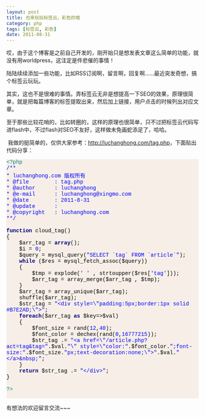 ```yaml
---
layout: post
title: 也来玩玩标签云，彩色的哦
category: php
tags: [标签云, 彩色]
date: 2011-08-31
---
```

<p>哎，由于这个博客是之前自己开发的，刚开始只是想发表文章这么简单的功能，就没有用worldpress，这注定是件悲催的事情！<img alt="" src="http://www.luchanghong.com/includes/fckeditor/editor/images/smiley/face/27.gif" /></p>
<p>陆陆续续添加一些功能，比如RSS订阅啊，留言啊，回复啊&hellip;&hellip;最近突发奇想，搞个标签云玩玩。</p>
<p>其实，这也不是很难的事情。弄标签云无非是想提高一下SEO的效果，原理很简单，就是把每篇博客的标签提取出来，然后加上链接，用户点击的时候列出对应文章。</p>
<p>至于那些比较花哨的，比如转圈的，这样的原理也很简单，只不过把标签云代码写进flash中，不过flash对SEO不友好，这样做未免画蛇添足了，哈哈。</p>
<p>&nbsp;我做的挺简单的，仅供大家参考：<a href="http://luchanghong.com/tag.php">http://luchanghong.com/tag.php</a>，下面贴出代码分享：</p>
<div id="codee_html" style="background-color: #f7efe7">
<div class="source" style="background-color: #f7efe7; font-family: '[object]', 'Consolas', 'Lucida Console', 'Courier New'; color: #000000"><span style="color: #008080">&lt;?php</span><br />
<span style="color: #0000ff">/**</span><br />
<span style="color: #0000ff">*&nbsp;luchanghong.com 版权所有&nbsp;&nbsp;&nbsp;&nbsp;&nbsp;&nbsp;&nbsp;&nbsp;&nbsp;&nbsp;&nbsp;&nbsp;&nbsp;&nbsp;&nbsp;&nbsp; </span><br />
<span style="color: #0000ff">* @file&nbsp;&nbsp;&nbsp;&nbsp;&nbsp;&nbsp;&nbsp; : tag.php</span><br />
<span style="color: #0000ff">* @author&nbsp;&nbsp;&nbsp;&nbsp;&nbsp;&nbsp;: luchanghong</span><br />
<span style="color: #0000ff">* @e-mail&nbsp;&nbsp;&nbsp;&nbsp;&nbsp;&nbsp;: luchanghong@xingmo.com</span><br />
<span style="color: #0000ff">* @date&nbsp;&nbsp;&nbsp;&nbsp;&nbsp;&nbsp;&nbsp; : 2011-8-31</span><br />
<span style="color: #0000ff">* @update&nbsp;&nbsp;&nbsp;&nbsp;&nbsp;&nbsp;: </span><br />
<span style="color: #0000ff">* @copyright&nbsp;&nbsp;&nbsp;: luchanghong.com</span><br />
<span style="color: #0000ff">**/</span><br />
<br />
<span style="color: #000080; font-weight: bold">function</span> <span style="color: #000000">cloud_tag</span>()<br />
<span style="color: #000000">{</span><br />
&nbsp;&nbsp;&nbsp; <span style="color: #000000">$arr_tag</span> <span style="color: #000000">=</span> <span style="color: #000080; font-weight: bold">array</span>();<br />
&nbsp;&nbsp;&nbsp; <span style="color: #000000">$i</span> <span style="color: #000000">=</span> <span style="color: #0000ff">0</span>;<br />
&nbsp;&nbsp;&nbsp; <span style="color: #000000">$query</span> <span style="color: #000000">=</span> <span style="color: #000000">mysql_query</span>(<span style="color: #0000ff">&quot;SELECT `tag` FROM `article`&quot;</span>);<br />
&nbsp;&nbsp;&nbsp; <span style="color: #000080; font-weight: bold">while</span> (<span style="color: #000000">$res</span> <span style="color: #000000">=</span> <span style="color: #000000">mysql_fetch_assoc</span>(<span style="color: #000000">$query</span>))<br />
&nbsp;&nbsp;&nbsp; <span style="color: #000000">{</span><br />
&nbsp;&nbsp;&nbsp;&nbsp;&nbsp;&nbsp;&nbsp; <span style="color: #000000">$tmp</span> <span style="color: #000000">=</span> <span style="color: #000000">explode</span>(<span style="color: #0000ff">' '</span> <span style="color: #000000">,</span> <span style="color: #000000">strtoupper</span>(<span style="color: #000000">$res</span><span style="color: #000000">[</span><span style="color: #0000ff">'tag'</span><span style="color: #000000">]));</span><br />
&nbsp;&nbsp;&nbsp;&nbsp;&nbsp;&nbsp;&nbsp; <span style="color: #000000">$arr_tag</span> <span style="color: #000000">=</span> <span style="color: #000000">array_merge</span>(<span style="color: #000000">$arr_tag</span> <span style="color: #000000">,</span> <span style="color: #000000">$tmp</span>);<br />
&nbsp;&nbsp;&nbsp; <span style="color: #000000">}</span><br />
&nbsp;&nbsp;&nbsp; <span style="color: #000000">$arr_tag</span> <span style="color: #000000">=</span> <span style="color: #000000">array_unique</span>(<span style="color: #000000">$arr_tag</span>);<br />
&nbsp;&nbsp;&nbsp; <span style="color: #000000">shuffle</span>(<span style="color: #000000">$arr_tag</span>);<br />
&nbsp;&nbsp;&nbsp; <span style="color: #000000">$str_tag</span> <span style="color: #000000">=</span> <span style="color: #0000ff">&quot;&lt;div style=</span><span style="color: #0000ff">\&quot;</span><span style="color: #0000ff">padding:5px;border:1px solid #B7E2AD;</span><span style="color: #0000ff">\&quot;</span><span style="color: #0000ff">&gt;&quot;</span>;<br />
&nbsp;&nbsp;&nbsp; <span style="color: #000080; font-weight: bold">foreach</span>(<span style="color: #000000">$arr_tag</span> <span style="color: #000080; font-weight: bold">as</span> <span style="color: #000000">$key</span><span style="color: #000000">=&gt;</span><span style="color: #000000">$val</span>)<br />
&nbsp;&nbsp;&nbsp; <span style="color: #000000">{</span><br />
&nbsp;&nbsp;&nbsp;&nbsp;&nbsp;&nbsp;&nbsp; <span style="color: #000000">$font_size</span> <span style="color: #000000">=</span> <span style="color: #000000">rand</span>(<span style="color: #0000ff">12</span><span style="color: #000000">,</span><span style="color: #0000ff">40</span>);<br />
&nbsp;&nbsp;&nbsp;&nbsp;&nbsp;&nbsp;&nbsp; <span style="color: #000000">$font_color</span> <span style="color: #000000">=</span> <span style="color: #000000">dechex</span>(<span style="color: #000000">rand</span>(<span style="color: #0000ff">0</span><span style="color: #000000">,</span><span style="color: #0000ff">16777215</span>));<br />
&nbsp;&nbsp;&nbsp;&nbsp;&nbsp;&nbsp;&nbsp; <span style="color: #000000">$str_tag</span> <span style="color: #000000">.=</span> <span style="color: #0000ff">&quot;&lt;a href=</span><span style="color: #0000ff">\&quot;</span><span style="color: #0000ff">/article.php?act=tag&amp;tag=&quot;</span><span style="color: #000000">.</span><span style="color: #000000">$val</span><span style="color: #000000">.</span><span style="color: #0000ff">&quot;</span><span style="color: #0000ff">\&quot;</span><span style="color: #0000ff"> style=</span><span style="color: #0000ff">\&quot;</span><span style="color: #0000ff">color:&quot;</span><span style="color: #000000">.</span><span style="color: #000000">$font_color</span><span style="color: #000000">.</span><span style="color: #0000ff">&quot;;font-size:&quot;</span><span style="color: #000000">.</span><span style="color: #000000">$font_size</span><span style="color: #000000">.</span><span style="color: #0000ff">&quot;px;text-decoration:none;</span><span style="color: #0000ff">\&quot;</span><span style="color: #0000ff">&gt;&quot;</span><span style="color: #000000">.</span><span style="color: #000000">$val</span><span style="color: #000000">.</span><span style="color: #0000ff">&quot;&lt;/a&gt;&amp;nbsp;&quot;</span>;<br />
&nbsp;&nbsp;&nbsp; <span style="color: #000000">}</span><br />
&nbsp;&nbsp;&nbsp; <span style="color: #000080; font-weight: bold">return</span> <span style="color: #000000">$str_tag</span> <span style="color: #000000">.=</span> <span style="color: #0000ff">&quot;&lt;/div&gt;&quot;</span>;&nbsp;&nbsp;&nbsp; <br />
<span style="color: #000000">}</span><br />
<br />
<span style="color: #008080">?&gt;</span><br />
&nbsp;</div>
</div>
<p>有想法的欢迎留言交流~~~</p>
